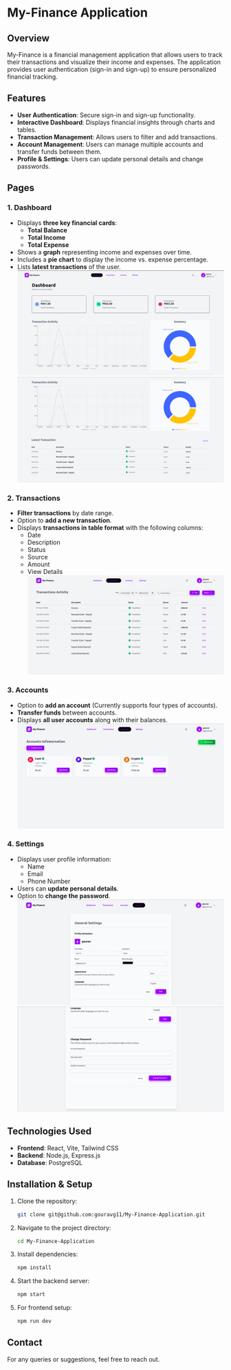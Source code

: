# My-Finance Application

## Overview
My-Finance is a financial management application that allows users to track their transactions and visualize their income and expenses. The application provides user authentication (sign-in and sign-up) to ensure personalized financial tracking.

## Features
- **User Authentication**: Secure sign-in and sign-up functionality.
- **Interactive Dashboard**: Displays financial insights through charts and tables.
- **Transaction Management**: Allows users to filter and add transactions.
- **Account Management**: Users can manage multiple accounts and transfer funds between them.
- **Profile & Settings**: Users can update personal details and change passwords.

## Pages

### 1. Dashboard
- Displays **three key financial cards**:
  - **Total Balance**
  - **Total Income**
  - **Total Expense**
- Shows a **graph** representing income and expenses over time.
- Includes a **pie chart** to display the income vs. expense percentage.
- Lists **latest transactions** of the user.
  ![Dashboard](https://github.com/gouravg11/My-Finance-Application/blob/main/My-Finance-Application-Project/Dashboard.png)
  ![Dashboard_2](https://github.com/gouravg11/My-Finance-Application/blob/main/My-Finance-Application-Project/Dashboard_2.png)

### 2. Transactions
- **Filter transactions** by date range.
- Option to **add a new transaction**.
- Displays **transactions in table format** with the following columns:
  - Date
  - Description
  - Status
  - Source
  - Amount
  - View Details
    ![Transaction Page](https://github.com/gouravg11/My-Finance-Application/blob/main/My-Finance-Application-Project/Transactions.png)

### 3. Accounts
- Option to **add an account** (Currently supports four types of accounts).
- **Transfer funds** between accounts.
- Displays **all user accounts** along with their balances.
  ![Accounts Page](https://raw.githubusercontent.com/gouravg11/My-Finance-Application/main/My-Finance-Application-Project/Accounts.png)

### 4. Settings
- Displays user profile information:
  - Name
  - Email
  - Phone Number
- Users can **update personal details**.
- Option to **change the password**.
  ![Settings](https://github.com/gouravg11/My-Finance-Application/blob/main/My-Finance-Application-Project/image.png)
  ![Settings_2](https://github.com/gouravg11/My-Finance-Application/blob/main/My-Finance-Application-Project/Settings_2.png)

## Technologies Used
- **Frontend**: React, Vite, Tailwind CSS
- **Backend**: Node.js, Express.js
- **Database**: PostgreSQL

## Installation & Setup
1. Clone the repository:
   ```bash
   git clone git@github.com:gouravg11/My-Finance-Application.git
   ```
2. Navigate to the project directory:
   ```bash
   cd My-Finance-Application
   ```
3. Install dependencies:
   ```bash
   npm install
   ```
4. Start the backend server:
   ```bash
   npm start
   ```
5. For frontend setup:
   ```bash
   npm run dev
   ```

## Contact
For any queries or suggestions, feel free to reach out.

